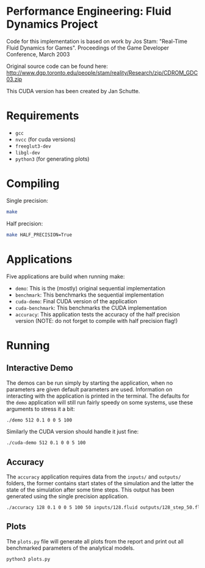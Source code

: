 # Performance Engineering: Fluid Dynamics Project

Code for this implementation is based on work by Jos Stam:
"Real-Time Fluid Dynamics for Games". Proceedings of the Game Developer Conference, March 2003

Original source code can be found here:  
http://www.dgp.toronto.edu/people/stam/reality/Research/zip/CDROM_GDC03.zip

This CUDA version has been created by Jan Schutte.

# Requirements
- `gcc`
- `nvcc` (for cuda versions)
- `freeglut3-dev`
- `libgl-dev`
- `python3` (for generating plots)

# Compiling

Single precision:
```bash
make
```

Half precision:
```bash
make HALF_PRECISION=True
```

# Applications
Five applications are build when running make:
- `demo`: This is the (mostly) original sequential implementation
- `benchmark`: This benchmarks the sequential implementation
- `cuda-demo`: Final CUDA version of the application
- `cuda-benchmark`: This benchmarks the CUDA implementation
- `accuracy`: This application tests the accuracy of the half precision version (NOTE: do not forget to compile with half precision flag!)


# Running

## Interactive Demo
The demos can be run simply by starting the application, when no parameters are given default parameters are used. Information on interacting with the application is printed in the terminal.
The defaults for the `demo` application will still run fairly speedy on some systems, use these arguments to stress it a bit:

```bash
./demo 512 0.1 0 0 5 100
```

Similarly the CUDA version should handle it just fine:
```bash
./cuda-demo 512 0.1 0 0 5 100
```

## Accuracy
The `accuracy` application requires data from the `inputs/` and `outputs/` folders, the former contains start states of the simulation and the latter the state of the simulation after some time steps. This output has been generated using the single precision application.

```bash
./accuracy 128 0.1 0 0 5 100 50 inputs/128.fluid outputs/128_step_50.fluid
```

## Plots
The `plots.py` file will generate all plots from the report and print out all benchmarked parameters of the analytical models.
```bash
python3 plots.py
```